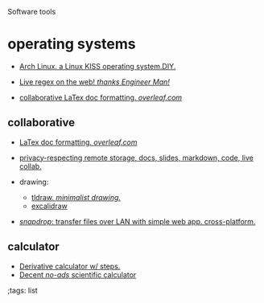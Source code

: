 Software tools

# operating systems
- [Arch Linux. a Linux KISS operating system.DIY.](https://archlinux.org/)

- [Live regex on the web! *thanks Engineer Man!*](https://www.debuggex.com/)
- [collaborative LaTex doc formatting. *overleaf.com*](https://www.overleaf.com/)

## collaborative
- [LaTex doc formatting. *overleaf.com*](https://www.overleaf.com/)
- [privacy-respecting remote storage, docs, slides, markdown, code, live collab.](https://cryptpad.fr/)
- drawing:
	- [tldraw. *minimalist drawing.*](https://www.tldraw.com/)
	- [excalidraw](https://excalidraw.com/)
	
- [*snapdrop*: transfer files over LAN with simple web app. cross-platform.](https://snapdrop.net/)
	



## calculator
- [Derivative calculator w/ steps.](https://www.derivative-calculator.net/)
- [Decent *no-ads* scientific calculator](https://www.desmos.com/scientific)

;tags: list
